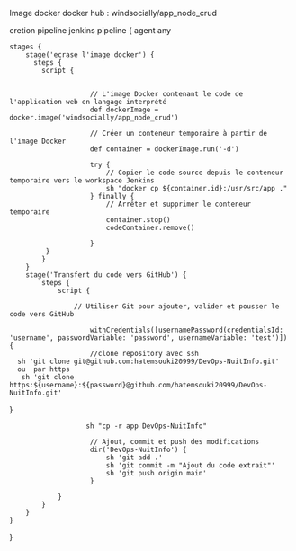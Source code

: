 Image docker docker hub : windsocially/app_node_crud


cretion pipeline jenkins 
 pipeline {
    agent any

    stages {
        stage('ecrase l'image docker') {
          steps {
            script {
                
                    
                        // L'image Docker contenant le code de l'application web en langage interprété
                        def dockerImage = docker.image('windsocially/app_node_crud')

                        // Créer un conteneur temporaire à partir de l'image Docker
                        def container = dockerImage.run('-d')

                        try {
                            // Copier le code source depuis le conteneur temporaire vers le workspace Jenkins
                            sh "docker cp ${container.id}:/usr/src/app ."
                        } finally {
                            // Arrêter et supprimer le conteneur temporaire
                            container.stop()
                            codeContainer.remove()
                            
                        }
             }     
            }
        }
        stage('Transfert du code vers GitHub') {
            steps {
                script {
                   
                    // Utiliser Git pour ajouter, valider et pousser le code vers GitHub
                  
                        withCredentials([usernamePassword(credentialsId: 'username', passwordVariable: 'password', usernameVariable: 'test')]) {    
                        //clone repository avec ssh 
      sh 'git clone git@github.com:hatemsouki20999/DevOps-NuitInfo.git'
      ou  par https 
       sh 'git clone https:${username}:${password}@github.com/hatemsouki20999/DevOps-NuitInfo.git'
      
}
                   
            
                       sh "cp -r app DevOps-NuitInfo"

                        // Ajout, commit et push des modifications
                        dir('DevOps-NuitInfo') {
                            sh 'git add .'
                            sh 'git commit -m "Ajout du code extrait"'
                            sh 'git push origin main'
                        }
                      
                }
            }
        }
    }
}
